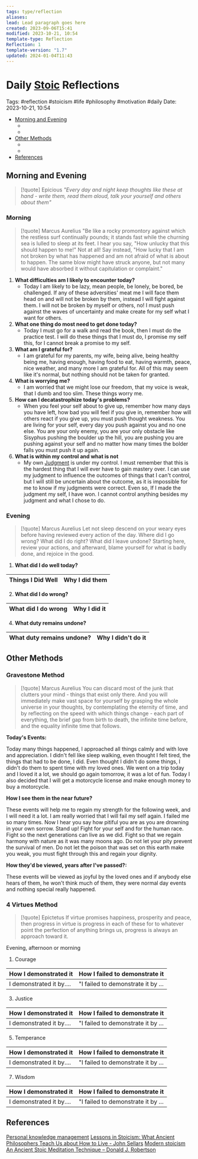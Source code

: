 ```yaml
---
tags: type/reflection
aliases: 
lead: Lead paragraph goes here
created: 2023-09-06T15:41
modified: 2023-10-21, 10:54
template-type: Reflection
Reflection: 1
template-version: "1.7"
updated: 2024-01-04T11:43
---
```



# Daily [Stoic](../SLIP-BOX/Stoicism.md) Reflections

Tags:  #reflection #stoicism #life #philosophy #motivation #daily 
Date: 2023-10-21, 10:54

- [Morning and Evening](#Morning%20and%20Evening)
	- [](#Morning%20and%20Evening#Morning%20and%20Evening#Morning|Morning)
	- [](#Morning%20and%20Evening#Morning%20and%20Evening#Evening|Evening)
- [Other Methods](#Other%20Methods)
	- [](#Other%20Methods#Other%20Methods#Gravestone%20Method|Gravestone%20Method)
	- [](#Other%20Methods#Other%20Methods#4%20Virtues%20Method|4%20Virtues%20Method)
- [References](#References)


## Morning and Evening

> [!quote] Epicious 
> _"Every day and night keep thoughts like these at hand - write them, read them aloud, talk your yourself and others about them"_

### Morning

> [!quote] Marcus Aurelius
> "Be like a rocky promontory against which the restless surf continually pounds; it stands fast while the churning sea is lulled to sleep at its feet. I hear you say, "How unlucky that this should happen to me!" Not at all! Say instead, "How lucky that I am not broken by what has happened and am not afraid of what is about to happen. The same blow might have struck anyone, but not many would have absorbed it without capitulation or complaint."

1. **What difficulties am I likely to encounter today?**
	- Today I am likely to be lazy, mean people, be lonely, be bored, be challenged. If any of these adversities' meat me I will face them head on and will not be broken by them, instead I will fight against them. I will not be broken by myself or others, no! I must push against the waves of uncertainty and make create for my self what I want for others.
2. **What one thing do most need to get done today?**
	- Today I must go for a walk and read the book, then I must do the practice test. I will do these things that I must do, I promise my self this, for I cannot break a promise to my self.
1. **What am I grateful for?**
	- I am grateful for my parents, my wife, being alive, being healthy being me, having enough, having food to eat, having warmth, peace, nice weather, and many more I am grateful for. All of this may seem like it's normal, but nothing should not be taken for granted. 
2. **What is worrying me?**
	- I am worried that we might lose our freedom, that my voice is weak, that I dumb and too slim. These things worry me.  
3. **How can I decatastrophize today's problems?**
	- When you feel your self about to give up, remember how many days you have left, how bad you will feel if you give in, remember how will others react if you give up, you must push thought weakness. You are living for your self, every day you push against you and no one else. You are your only enemy, you are your only obstacle like Sisyphus pushing the boulder up the hill, you are pushing you are pushing against your self and no matter how many times the bolder falls you must push it up again.
4. **What is within my control and what is not**
	- My own [Judgment](../SLIP-BOX/Control%20Over%20Judgment.md) is under my control. I must remember that this is the hardest thing that I will ever have to gain mastery over. I can use my judgment to influence the outcomes of things that I can't control, but I will still be uncertain about the outcome, as it is impossible for me to know if my judgments were correct. Even so, If I made the judgment my self, I have won. I cannot control anything besides my judgment and what I chose to do.

### Evening

> [!quote] Marcus Aurelius
> Let not sleep descend on your weary eyes before having reviewed every action of the day. Where did I go wrong? What did I do right? What did I leave undone? Starting here, review your actions, and afterward, blame yourself for what is badly done, and rejoice in the good.

1. **What did I do well today?**

| Things I Did Well | Why I did them |
| ------------------- | ---------------- |

2. **What did I do wrong?**

| What did I do wrong | Why I did it |
| ------------------- | ---------------- |

4. **What duty remains undone?**

| What duty remains undone? | Why I didn't do it |
| ------------------- | ---------------- |

## Other Methods

### Gravestone Method

> [!quote] Marcus Aurelius
> You can discard most of the junk that clutters your mind - things that exist only there. And you will immediately make vast space for yourself by grasping the whole universe in your thoughts, by contemplating the eternity of time, and by reflecting on the speed with which things change - each part of everything, the brief gap from birth to death, the infinite time before, and the equality infinite time that follows. 

**Today's Events:**

Today many things happened, I approached all things calmly and with love and appreciation. I didn't fell like sleep walking, even thought I felt tired, the things that had to be done, I did. Even thought I didn't do some things, I didn't do them to spent time with my loved ones. We went on a trip today and I loved it a lot, we should go again tomorrow, it was a lot of fun. Today I also decided that I will get a motorcycle license and make enough money to buy a motorcycle. 

**How I see them in the near future?** 

These events will help me to regain my strength for the following week, and I will need it a lot. I am really worried that I will fail my self again. I failed me so many times. Now I hear you say how pitiful you are as you are drowning in your own sorrow. Stand up! Fight for your self and for the human race. Fight so the next generations can live as we did. Fight so that we regain harmony with nature as it was many moons ago. Do not let your pity prevent the survival of men. Do not let the poison that was set on this earth make you weak, you must fight through this and regain your dignity.

**How they'd be viewed, years after I've passed?:**

These events will be viewed as joyful by the loved ones and if anybody else hears of them, he won't think much of them, they were normal day events and nothing special really happened. 

### 4 Virtues Method

> [!quote] Epictetus 
> If virtue promises happiness, prosperity and peace, then progress in virtue is progress in each of these for to whatever point the perfection of anything brings us, progress is always an approach toward it.

Evening, afternoon or morning

1. Courage 

| How I demonstrated it  | How I failed to demonstrate it |
| ------------------- | ---------------- |
| I demonstrated it by....                 | "I failed to demonstrate it by ...              |

3. Justice

| How I demonstrated it  | How I failed to demonstrate it |
| ------------------- | ---------------- |
| I demonstrated it by....                 | "I failed to demonstrate it by ...             

5. Temperance

| How I demonstrated it  | How I failed to demonstrate it |
| ------------------- | ---------------- |
| I demonstrated it by....                 | "I failed to demonstrate it by ...             

7. Wisdom

| How I demonstrated it  | How I failed to demonstrate it |
| ------------------- | ---------------- |
| I demonstrated it by....                 | "I failed to demonstrate it by ...             

## References

[Personal knowledge management](Personal%20knowledge%20management.md)
[Lessons in Stoicism: What Ancient Philosophers Teach Us about How to Live - John Sellars](https://books.google.cz/books/about/Lessons_in_Stoicism.html?id=ky84zQEACAAJ&redir_esc=y)
[Modern stoicism](https://modernstoicism.com/)
[An Ancient Stoic Meditation Technique – Donald J. Robertson](https://donaldrobertson.name/2017/03/22/an-ancient-stoic-meditation-technique/)


